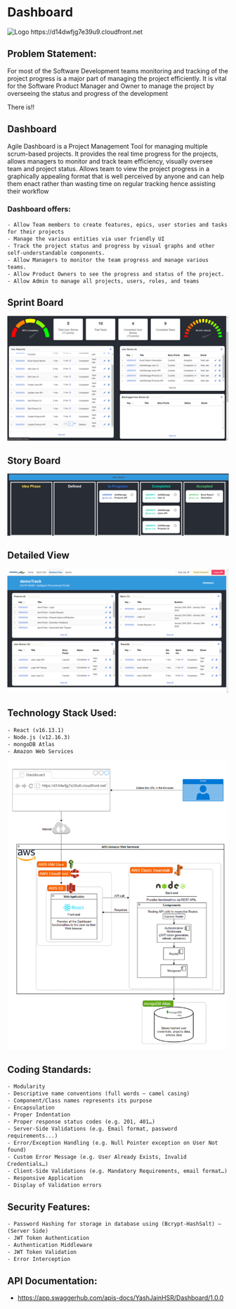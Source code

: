 # Dashboard
<img src="favicon.ico" width="150" height="100" alt="Logo" />
https://d14dwfjg7e39u9.cloudfront.net

## Problem Statement: 
For most of the Software Development teams monitoring and tracking of the project progress is a major part of managing the project efficiently. It is vital for the Software Product Manager and Owner to manage the project by overseeing the status and progress of the development

There is!!

## Dashboard
Agile Dashboard is a Project Management Tool for managing multiple scrum-based projects. It provides the real time progress for the projects, allows managers to monitor and track team efficiency, visually oversee team and project status. Allows team to view the project progress in a graphically appealing format that is well perceived by anyone and can help them enact rather than wasting time on regular tracking hence assisting their workflow

### Dashboard offers:
	- Allow Team members to create features, epics, user stories and tasks for their projects
	- Manage the various entities via user friendly UI
	- Track the project status and progress by visual graphs and other self-understandable components.
	- Allow Managers to monitor the team progress and manage various teams.
	- Allow Product Owners to see the progress and status of the project.
	- Allow Admin to manage all projects, users, roles, and teams

## Sprint Board
<img src="sprintBoard.png" alt="Sprint Board" />

## Story Board
<img src="storyBoard.png" alt="Story Board" />

## Detailed View
<img src="entities.png" alt="Detailed View" />

## Technology Stack Used:
    - React (v16.13.1)
	- Node.js (v12.16.3)
	- mongoDB Atlas
	- Amazon Web Services

<img src="architecture.png" alt="Architecture" />

## Coding Standards: 
    - Modularity
    - Descriptive name conventions (full words – camel casing)
    - Component/Class names represents its purpose
	- Encapsulation
    - Proper Indentation
    - Proper response status codes (e.g. 201, 401…)
	- Server-Side Validations (e.g. Email format, password requirements...)
    - Error/Exception Handling (e.g. Null Pointer exception on User Not found)
    - Custom Error Message (e.g. User Already Exists, Invalid Credentials…)
	- Client-Side Validations (e.g. Mandatory Requirements, email format…)
    - Responsive Application
    - Display of Validation errors

## Security Features: 
	- Password Hashing for storage in database using (Bcrypt-HashSalt) – (Server Side)
	- JWT Token Authentication
    - Authentication Middleware
    - JWT Token Validation
    - Error Interception

## API Documentation:
 - https://app.swaggerhub.com/apis-docs/YashJainHSR/Dashboard/1.0.0
